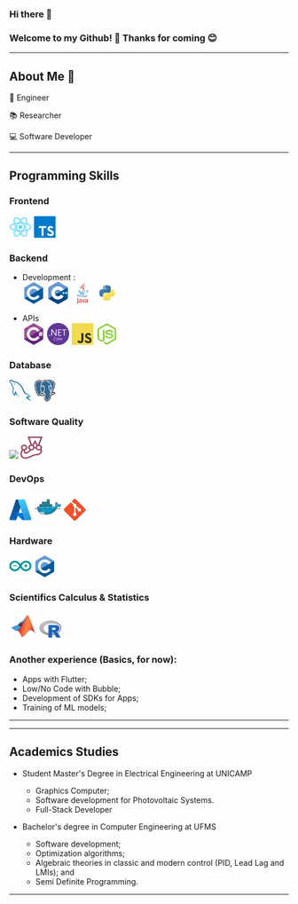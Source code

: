 ### Hi there 👋
### Welcome to my Github! :tada:  Thanks for coming :blush:
---

## About Me :woman: 
 :wrench: Engineer  
 
 :books: Researcher
 
 :computer: Software Developer 

---
## Programming Skills 

### Frontend
  <div>
            <img height="40" src="https://raw.githubusercontent.com/devicons/devicon/2ae2a900d2f041da66e950e4d48052658d850630/icons/react/react-original.svg" title="React">
            <img height="40" src="https://raw.githubusercontent.com/devicons/devicon/55609aa5bd817ff167afce0d965585c92040787a/icons/typescript/typescript-original.svg" title="React">
  </div>

### Backend
* Development :
    <div>
            <img height="40" src="https://raw.githubusercontent.com/devicons/devicon/2ae2a900d2f041da66e950e4d48052658d850630/icons/c/c-original.svg" title="C">
            <img height="40" src="https://raw.githubusercontent.com/devicons/devicon/2ae2a900d2f041da66e950e4d48052658d850630/icons/cplusplus/cplusplus-original.svg" title="C++">
            <img height="40" src="https://raw.githubusercontent.com/devicons/devicon/master/icons/java/java-original-wordmark.svg" title="Java">
            <img height="40" src="https://raw.githubusercontent.com/github/explore/80688e429a7d4ef2fca1e82350fe8e3517d3494d/topics/python/python.png" title="Python">
    </div>
<!-- 
    * C/C++ 
    * Java  -->
  
* APIs 
    <div>
            <img height="40" src="https://raw.githubusercontent.com/devicons/devicon/2ae2a900d2f041da66e950e4d48052658d850630/icons/csharp/csharp-original.svg" title="C#">
            <img height="40" src="https://raw.githubusercontent.com/devicons/devicon/2ae2a900d2f041da66e950e4d48052658d850630/icons/dotnetcore/dotnetcore-original.svg" title=".NET Core">
            <img height="40" src="https://raw.githubusercontent.com/devicons/devicon/2ae2a900d2f041da66e950e4d48052658d850630/icons/javascript/javascript-original.svg" title="Javascript">
            <img height="40" src="https://raw.githubusercontent.com/devicons/devicon/2ae2a900d2f041da66e950e4d48052658d850630/icons/nodejs/nodejs-original.svg" title="Node js">
    </div>

<!-- * C# (.NET Core / ASP NET Core)
    * Javascript (Node / REACT)
    * Python -->

### Database

   <div>
            <img height="40" src="https://raw.githubusercontent.com/devicons/devicon/2ae2a900d2f041da66e950e4d48052658d850630/icons/mysql/mysql-original.svg" title="MySql">
            <img height="40" src="https://raw.githubusercontent.com/devicons/devicon/2ae2a900d2f041da66e950e4d48052658d850630/icons/postgresql/postgresql-original.svg" title="PostgreSQL">
    </div>
<!-- * MySQL -->


### Software Quality 
  <div>
            <img height="40" src="https://jmeter.apache.org/images/logo.svg">
        <!-- <code>
            <img height="40" src="https://raw.githubusercontent.com/devicons/devicon/2ae2a900d2f041da66e950e4d48052658d850630/icons/jest/jest-plain.svg" title="Jmeter">
        </code> -->
            <img height="40" src="https://raw.githubusercontent.com/devicons/devicon/2ae2a900d2f041da66e950e4d48052658d850630/icons/jest/jest-plain.svg" title="Jest">
        <!-- <code>
            <img height="40" src="https://raw.githubusercontent.com/devicons/devicon/2ae2a900d2f041da66e950e4d48052658d850630/icons/jest/jest-plain.svg" title="MSTest">
        </code> -->
    </div>
    <!-- * Load Tests
        * Jmeter 
    * Unit Tests 
        * MSTest 
        * Jest -->

### DevOps
<div>
            <img height="40" src="https://raw.githubusercontent.com/devicons/devicon/2ae2a900d2f041da66e950e4d48052658d850630/icons/azure/azure-original.svg" title="Azure">
            <img height="50" src="https://raw.githubusercontent.com/devicons/devicon/2ae2a900d2f041da66e950e4d48052658d850630/icons/docker/docker-original.svg" title="Docker">
            <img height="40" src="https://raw.githubusercontent.com/devicons/devicon/2ae2a900d2f041da66e950e4d48052658d850630/icons/git/git-original.svg" title="Git">
    </div>

<!-- * Azure
    * Docker
    * Git -->

### Hardware 
<div>
            <img height="40" src="https://raw.githubusercontent.com/devicons/devicon/2ae2a900d2f041da66e950e4d48052658d850630/icons/arduino/arduino-original.svg" title="Arduino">
            <img height="40" src="https://raw.githubusercontent.com/devicons/devicon/2ae2a900d2f041da66e950e4d48052658d850630/icons/c/c-original.svg" title="C">
        <!-- 
            <img height="50" src="https://raw.githubusercontent.com/devicons/devicon/2ae2a900d2f041da66e950e4d48052658d850630/icons/docker/docker-original.svg">
       
            <img height="40" src="https://raw.githubusercontent.com/devicons/devicon/2ae2a900d2f041da66e950e4d48052658d850630/icons/git/git-original.svg">
         -->
</div>
<!-- 
* Arduino
* C
* MIPS
* VHDL -->

### Scientifics Calculus & Statistics
<div>
            <img height="50" src="https://raw.githubusercontent.com/devicons/devicon/2ae2a900d2f041da66e950e4d48052658d850630/icons/matlab/matlab-original.svg" title="Matlab">
            <img height="40" src="https://raw.githubusercontent.com/devicons/devicon/2ae2a900d2f041da66e950e4d48052658d850630/icons/r/r-original.svg" title="R">
        <!-- 
            <img height="50" src="https://raw.githubusercontent.com/devicons/devicon/2ae2a900d2f041da66e950e4d48052658d850630/icons/docker/docker-original.svg">

            <img height="40" src="https://raw.githubusercontent.com/devicons/devicon/2ae2a900d2f041da66e950e4d48052658d850630/icons/git/git-original.svg">
 -->
    </div>
<!-- * Scilab
* Octave
* R -->

### Another experience (Basics, for now):
- Apps with Flutter;
- Low/No Code with Bubble;
- Development of SDKs for Apps;
- Training of ML models;


---
---
## Academics Studies

 - Student Master's Degree in Electrical Engineering at UNICAMP
    - Graphics Computer;
    - Software development for Photovoltaic Systems.
    - Full-Stack Developer


 - Bachelor's degree in Computer Engineering at UFMS
    - Software development;
    - Optimization algorithms;
    - Algebraic theories in classic and modern control (PID, Lead Lag and LMIs); and
    - Semi Definite Programming. 


---
<!--
**IsabelleFSNunes/IsabelleFSNunes** is a ✨ _special_ ✨ repository because its `README.md` (this file) appears on your GitHub profile.

Here are some ideas to get you started:

- 🔭 I’m currently working on ...
- 🌱 I’m currently learning ...
- 👯 I’m looking to collaborate on ...
- 🤔 I’m looking for help with ...
- 💬 Ask me about ...
- 📫 How to reach me: ...
- 😄 Pronouns: ...
- ⚡ Fun fact: ...
-->
